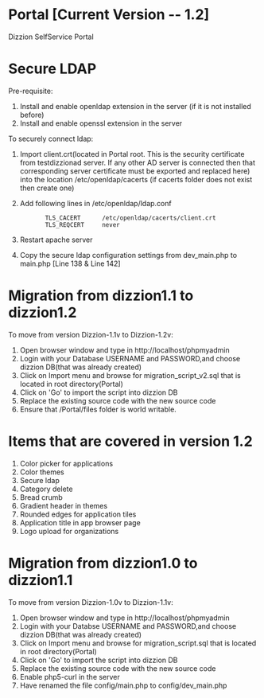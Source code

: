 Portal [Current Version -- 1.2]
===============================

Dizzion SelfService Portal

Secure LDAP
==========
Pre-requisite:

1. Install and enable openldap extension in the server (if it is not installed before)
2. Install and enable openssl extension in the server

To securely connect ldap:

1. Import client.crt(located in Portal root. This is the security certificate from testdizzionad server. 
   If any other AD server is connected then that corresponding server certificate must be exported and replaced here) into the location /etc/openldap/cacerts (if cacerts folder does not exist then create one)
2. Add following lines in /etc/openldap/ldap.conf

              TLS_CACERT      /etc/openldap/cacerts/client.crt
              TLS_REQCERT     never
3. Restart apache server
4. Copy the secure ldap configuration settings from dev_main.php to main.php [Line 138 & Line 142]

Migration from dizzion1.1 to dizzion1.2
===================================

To move from version Dizzion-1.1v to Dizzion-1.2v:

1. Open browser window and type in http://localhost/phpmyadmin
2. Login with your Database USERNAME and PASSWORD,and choose dizzion DB(that was already created)
3. Click on Import menu and browse for migration_script_v2.sql that is located in root directory(Portal)
4. Click on 'Go' to import the script into dizzion DB
5. Replace the existing source code with the new source code
6. Ensure that /Portal/files folder is world writable.

Items that are covered in version 1.2
=====================================

1. Color picker for applications
2. Color themes
3. Secure ldap
4. Category delete
5. Bread crumb
6. Gradient header in themes
7. Rounded edges for application tiles
8. Application title in app browser page
9. Logo upload for organizations

Migration from dizzion1.0 to dizzion1.1
===================================

To move from version Dizzion-1.0v to Dizzion-1.1v:

1. Open browser window and type in http://localhost/phpmyadmin
2. Login with your Databse USERNAME and PASSWORD,and choose dizzion DB(that was already created)
3. Click on Import menu and browse for migration_script.sql that is located in root directory(Portal)
4. Click on 'Go' to import the script into dizzion DB
5. Replace the existing source code with the new source code
6. Enable php5-curl in the server
7. Have renamed the file config/main.php to config/dev_main.php

